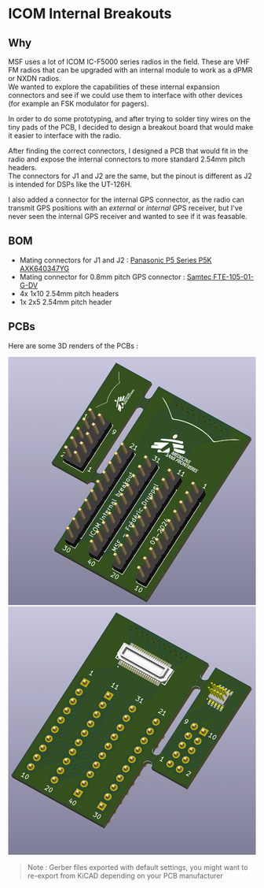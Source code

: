 # ICOM Internal Breakouts

## Why

MSF uses a lot of ICOM IC-F5000 series radios in the field. These are VHF FM radios that can be upgraded with an internal module to work as a dPMR or NXDN radios.  
We wanted to explore the capabilities of these internal expansion connectors and see if we could use them to interface with other devices (for example an FSK modulator for pagers).

In order to do some prototyping, and after trying to solder tiny wires on the tiny pads of the PCB, I decided to design a breakout board that would make it easier to interface with the radio.

After finding the correct connectors, I designed a PCB that would fit in the radio and expose the internal connectors to more standard 2.54mm pitch headers.  
The connectors for J1 and J2 are the same, but the pinout is different as J2 is intended for DSPs like the UT-126H.

I also added a connector for the internal GPS connector, as the radio can transmit GPS positions with an *external* or *internal* GPS receiver, but I've never seen the internal GPS receiver and wanted to see if it was feasable.

## BOM

* Mating connectors for J1 and J2 : [Panasonic P5 Series P5K AXK640347YG](https://na.industrial.panasonic.com/products/connectors/board-board-connectors/lineup/narrow-fine-pitch-connectors/series/82696/model/83045)
* Mating connector for 0.8mm pitch GPS connector : [Samtec FTE-105-01-G-DV](https://www.samtec.com/products/fte)
* 4x 1x10 2.54mm pitch headers
* 1x 2x5 2.54mm pitch header

## PCBs

Here are some 3D renders of the PCBs :

[![Front of PCB](images/PCBFront.jpg)](images/PCBFront.jpg)
[![Back of PCB](images/PCBBack.jpg)](images/PCBBack.jpg)

> Note : Gerber files exported with default settings, you might want to re-export from KiCAD depending on your PCB manufacturer
